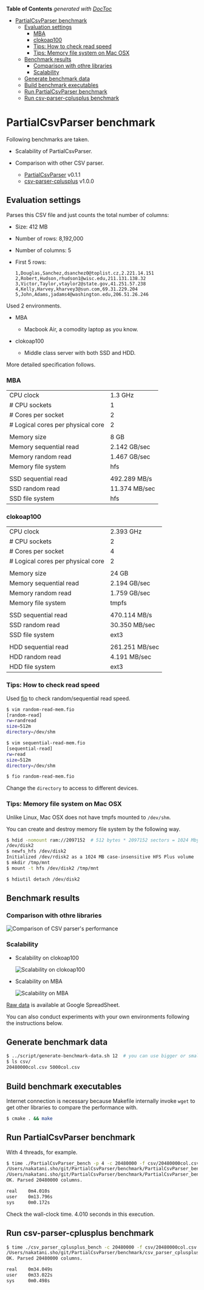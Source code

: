 <!-- START doctoc generated TOC please keep comment here to allow auto update -->
<!-- DON'T EDIT THIS SECTION, INSTEAD RE-RUN doctoc TO UPDATE -->
**Table of Contents**  *generated with [DocToc](http://doctoc.herokuapp.com/)*

- [PartialCsvParser benchmark](#partialcsvparser-benchmark)
  - [Evaluation settings](#evaluation-settings)
    - [MBA](#mba)
    - [clokoap100](#clokoap100)
    - [Tips: How to check read speed](#tips-how-to-check-read-speed)
    - [Tips: Memory file system on Mac OSX](#tips-memory-file-system-on-mac-osx)
  - [Benchmark results](#benchmark-results)
    - [Comparison with othre libraries](#comparison-with-othre-libraries)
    - [Scalability](#scalability)
  - [Generate benchmark data](#generate-benchmark-data)
  - [Build benchmark executables](#build-benchmark-executables)
  - [Run PartialCsvParser benchmark](#run-partialcsvparser-benchmark)
  - [Run csv-parser-cplusplus benchmark](#run-csv-parser-cplusplus-benchmark)

<!-- END doctoc generated TOC please keep comment here to allow auto update -->

# PartialCsvParser benchmark

Following benchmarks are taken.

- Scalability of PartialCsvParser.

- Comparison with other CSV parser.
    - [PartialCsvParser](https://github.com/laysakura/PartialCsvParser) v0.1.1
    - [csv-parser-cplusplus](https://code.google.com/p/csv-parser-cplusplus/) v1.0.0


## Evaluation settings

Parses this CSV file and just counts the total number of columns:

- Size: 412 MB
- Number of rows: 8,192,000
- Number of columns: 5
- First 5 rows:

  ```csv
  1,Douglas,Sanchez,dsanchez0@toplist.cz,2.221.14.151
  2,Robert,Hudson,rhudson1@wisc.edu,211.131.138.32
  3,Victor,Taylor,vtaylor2@state.gov,41.251.57.238
  4,Kelly,Harvey,kharvey3@sun.com,69.31.229.204
  5,John,Adams,jadams4@washington.edu,206.51.26.246
  ```

Used 2 environments.

- MBA
    - Macbook Air, a comodity laptop as you know.

- clokoap100
    - Middle class server with both SSD and HDD.

More detailed specification follows.

### MBA

|                                   |               |
|-----------------------------------|---------------|
| CPU clock                         | 1.3 GHz       |
| # CPU sockets                     | 1             |
| # Cores per socket                | 2             |
| # Logical cores per physical core | 2             |
|                                   |               |
| Memory size                       | 8 GB          |
| Memory sequential read            | 2.142 GB/sec  |
| Memory random read                | 1.467 GB/sec  |
| Memory file system                | hfs           |
|                                   |               |
| SSD sequential read               | 492.289 MB/s  |
| SSD random read                   | 11.374 MB/sec |
| SSD file system                   | hfs           |


### clokoap100

|                                   |               |
|-----------------------------------|---------------|
| CPU clock                         | 2.393 GHz      |
| # CPU sockets                     | 2              |
| # Cores per socket                | 4              |
| # Logical cores per physical core | 2              |
|                                   |                |
| Memory size                       | 24 GB          |
| Memory sequential read            | 2.194 GB/sec   |
| Memory random read                | 1.759 GB/sec   |
| Memory file system                | tmpfs          |
|                                   |                |
| SSD sequential read               | 470.114 MB/s   |
| SSD random read                   | 30.350 MB/sec  |
| SSD file system                   | ext3           |
|                                   |                |
| HDD sequential read               | 261.251 MB/sec |
| HDD random read                   | 4.191 MB/sec   |
| HDD file system                   | ext3           |

### Tips: How to check read speed

Used [fio](https://github.com/axboe/fio) to check random/sequential read speed.

```bash
$ vim random-read-mem.fio
[random-read]
rw=randread
size=512m
directory=/dev/shm

$ vim sequential-read-mem.fio
[sequential-read]
rw=read
size=512m
directory=/dev/shm

$ fio random-read-mem.fio
```

Change the `directory` to access to different devices.

### Tips: Memory file system on Mac OSX

Unlike Linux, Mac OSX does not have tmpfs mounted to `/dev/shm`.

You can create and destroy memory file system by the following way.

```bash
$ hdid -nomount ram://2097152  # 512 bytes * 2097152 sectors = 1024 Mbytes
/dev/disk2
$ newfs_hfs /dev/disk2
Initialized /dev/rdisk2 as a 1024 MB case-insensitive HFS Plus volume
$ mkdir /tmp/mnt
$ mount -t hfs /dev/disk2 /tmp/mnt

$ hdiutil detach /dev/disk2
```

## Benchmark results

### Comparison with othre libraries

![Comparison of CSV parser's performance](https://docs.google.com/spreadsheets/d/1ZqmajL9r4aXAvk_7rp3j7KdLWN71-IbWhVtxB6HpSw4/pubchart?oid=1550764323&format=image)

### Scalability

- Scalability on clokoap100

  ![Scalability on clokoap100](https://docs.google.com/spreadsheets/d/1ZqmajL9r4aXAvk_7rp3j7KdLWN71-IbWhVtxB6HpSw4/pubchart?oid=1943811886&format=image)

- Scalability on MBA

  ![Scalability on MBA](https://docs.google.com/spreadsheets/d/1ZqmajL9r4aXAvk_7rp3j7KdLWN71-IbWhVtxB6HpSw4/pubchart?oid=97166348&format=image)


[Raw data](https://docs.google.com/spreadsheets/d/1ZqmajL9r4aXAvk_7rp3j7KdLWN71-IbWhVtxB6HpSw4/edit#gid=2109635011) is available at Google SpreadSheet.

You can also conduct experiments with your own environments following the instructions below.


## Generate benchmark data

```bash
$ ../script/generate-benchmark-data.sh 12  # you can use bigger or smaller data
$ ls csv/
20480000col.csv 5000col.csv
```

## Build benchmark executables

Internet connection is necessary because Makefile internally invoke `wget` to get other libraries to compare the performance with.

```bash
$ cmake . && make
```

## Run PartialCsvParser benchmark

With 4 threads, for example.

```bash
$ time ./PartialCsvParser_bench -p 4 -c 20480000 -f csv/20480000col.csv
/Users/nakatani.sho/git/PartialCsvParser/benchmark/PartialCsvParser_bench.cpp:50 - 0.0186529 seconds - mmap(2) file
/Users/nakatani.sho/git/PartialCsvParser/benchmark/PartialCsvParser_bench.cpp:73 - 3.97924 seconds - join parsing threads
OK. Parsed 20480000 columns.

real    0m4.010s
user    0m13.796s
sys     0m0.172s
```

Check the wall-clock time. 4.010 seconds in this execution.


## Run csv-parser-cplusplus benchmark

```bash
$ time ./csv_parser_cplusplus_bench -c 20480000 -f csv/20480000col.csv
/Users/nakatani.sho/git/PartialCsvParser/benchmark/csv_parser_cplusplus_bench.cpp:42 - 34.0444 seconds - parse
OK. Parsed 20480000 columns.

real    0m34.049s
user    0m33.022s
sys     0m0.498s
```
